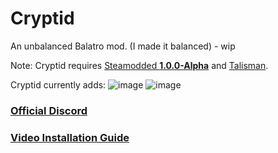 # Cryptid
An unbalanced Balatro mod.
(I made it balanced) - wip

Note: Cryptid requires [Steamodded **1.0.0-Alpha**](https://github.com/Steamopollys/Steamodded/archive/refs/heads/main.zip) and [Talisman](https://github.com/MathIsFun0/Talisman/releases/latest).

Cryptid currently adds:
![image](https://github.com/user-attachments/assets/a1df4265-eb42-4fd8-9f25-923a33055dd2)
![image](https://github.com/user-attachments/assets/3e3298d9-fb47-4025-9d1c-5ef996246a4d)


### [Official Discord](https://discord.gg/eUf9Ur6RyB)

### [Video Installation Guide](https://www.youtube.com/watch?v=aUr0gXE77rk)
